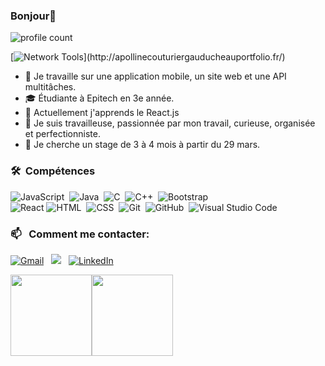 ### Bonjour👋

![profile count](https://komarev.com/ghpvc/?username=ApollineCouturier&color=red&label=Vues+du+profil)&nbsp;


[![Network Tools](https://img.shields.io/badge/-🌐%20Network%20Tools-000?)](http://apollinecouturiergauducheauportfolio.fr/)

- 🔭 Je travaille sur une application mobile, un site web et une API multitâches.
- :mortar_board: Étudiante à Epitech en 3e année.
- 🌱 Actuellement j'apprends le React.js
- :bust_in_silhouette: Je suis travailleuse, passionnée par mon travail, curieuse, organisée et perfectionniste.
- :briefcase: Je cherche un stage de 3 à 4 mois à partir du 29 mars.

### 🛠 &nbsp;Compétences

![JavaScript](https://img.shields.io/badge/-JavaScript-05122A?style=flat&logo=javascript)&nbsp;
![Java](https://img.shields.io/badge/-Java-05122A?style=flat&logo=Java&logoColor=FFA518)&nbsp;
![C](https://img.shields.io/badge/-C-05122A?style=flat&logo=C&logoColor=A8B9CC)&nbsp;
![C++](https://img.shields.io/badge/-C++-05122A?style=flat&logo=C%2B%2B&logoColor=00599C)&nbsp;
![Bootstrap](https://img.shields.io/badge/-Bootstrap-05122A?style=flat&logo=bootstrap&logoColor=563D7C)\
![React](https://img.shields.io/badge/-React-000?&logo=React)
![HTML](https://img.shields.io/badge/-HTML-05122A?style=flat&logo=HTML5)&nbsp;
![CSS](https://img.shields.io/badge/-CSS-05122A?style=flat&logo=CSS3&logoColor=1572B6)&nbsp;
![Git](https://img.shields.io/badge/-Git-05122A?style=flat&logo=git)&nbsp;
![GitHub](https://img.shields.io/badge/-GitHub-05122A?style=flat&logo=github)&nbsp;
![Visual Studio Code](https://img.shields.io/badge/-Visual%20Studio%20Code-05122A?style=flat&logo=visual-studio-code&logoColor=007ACC)&nbsp;

### 📫 &nbsp; Comment me contacter:
<a href="mailto:apolline.couturier-gauducheau@epitech.eu"><img alt="Gmail" src="https://img.shields.io/badge/Gmail-D14836?style=flat&logo=gmail&logoColor=white" /></a> &nbsp;
<a href="https://www.instagram.com/apollinecgdev/"><img src="https://img.shields.io/badge/-@apollinecgdev-E4405F?style=flat&logo=Instagram&logoColor=white" /></a> &nbsp;
<a href="https://www.linkedin.com/in/apolline-couturier-gauducheau-298572180/"><img alt="LinkedIn" src="https://img.shields.io/badge/linkedin%20-%230077B5.svg?&style=flat&logo=linkedin&logoColor=white"/></a> &nbsp;

<img align="" height='130px' src="https://github-readme-stats.vercel.app/api?username=ApollineCouturier&hide_title=true&show_icons=true&include_all_commits=true&line_height=21&bg_color=0,EC6C6C,FFD479,FFFC79,73FA79&theme=graywhite" /><img align="" height='130px' src="https://github-readme-stats.vercel.app/api/top-langs/?username=ApollineCouturier&hide_title=true&layout=compact&bg_color=0,73FA79,73FDFF,7A81FF&theme=graywhite" />

